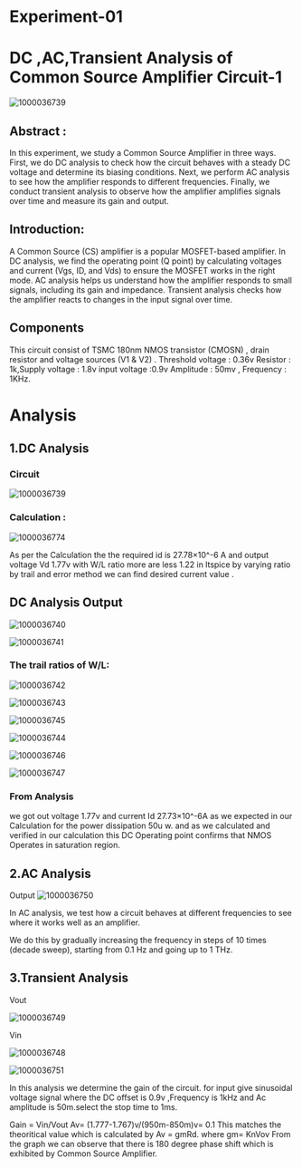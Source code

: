 # Experiment-01
# DC ,AC,Transient Analysis of Common Source Amplifier Circuit-1
![1000036739](https://github.com/user-attachments/assets/18b4ee75-4916-4e6e-9390-801c31fce430)

## Abstract :
In this experiment, we study a Common Source Amplifier in three ways. First, we do DC analysis to check how the circuit behaves with a steady DC voltage and determine its biasing conditions. Next, we perform AC analysis to see how the amplifier responds to different frequencies. Finally, we conduct transient analysis to observe how the amplifier amplifies signals over time and measure its gain and output.

## Introduction:
A Common Source (CS) amplifier is a popular MOSFET-based amplifier. In DC analysis, we find the operating point (Q point) by calculating voltages and current (Vgs, ID, and Vds) to ensure the MOSFET works in the right mode. AC analysis helps us understand how the amplifier responds to small signals, including its gain and impedance. Transient analysis checks how the amplifier reacts to changes in the input signal over time.
 
## Components 
This circuit consist of TSMC 180nm NMOS transistor (CMOSN) , drain resistor and voltage sources (V1 & V2) .
Threshold voltage : 0.36v
Resistor : 1k,Supply voltage : 1.8v  input voltage :0.9v
Amplitude : 50mv , Frequency : 1KHz.

# Analysis

## 1.DC Analysis 

### Circuit 

![1000036739](https://github.com/user-attachments/assets/08fd5218-df5f-4a79-99fe-b476d23aa114)

### Calculation :

![1000036774](https://github.com/user-attachments/assets/0b5c1a82-cd67-4cd4-8890-81f5dad878d2)

As per the Calculation the the required id is 27.78×10^-6 A
and output voltage Vd 1.77v 
with W/L ratio more are less 1.22
in ltspice by varying ratio by trail and error method we can find desired current value .

## DC Analysis Output 

![1000036740](https://github.com/user-attachments/assets/31d04ead-a9d4-4b29-b400-0126cc039683)

![1000036741](https://github.com/user-attachments/assets/88a03f49-e208-4333-a357-6cc5e642e1c5)

### The trail ratios of W/L:

![1000036742](https://github.com/user-attachments/assets/5f0e45f9-fa6c-45e8-899b-3446235fe36a)

![1000036743](https://github.com/user-attachments/assets/651877c0-964e-4da0-a8cc-f84151d68cbd)

![1000036745](https://github.com/user-attachments/assets/426170aa-608c-49f8-90a4-0105ed707bf2)

![1000036744](https://github.com/user-attachments/assets/f1a3af9f-fd9c-44dd-952d-e36cc72ca7b3)

![1000036746](https://github.com/user-attachments/assets/609481c8-3331-4823-9547-5fcf0df862ba)

![1000036747](https://github.com/user-attachments/assets/a64e3ad0-98bf-4032-8c4a-6544ded56662)

###  From Analysis 
 we got out voltage 1.77v
 and current Id 27.73×10^-6A
 as we expected in our Calculation
 for the power dissipation 50u w.
 and as we calculated and verified in our calculation this DC Operating point confirms that NMOS
 Operates in saturation region. 
 
 ## 2.AC Analysis 

Output 
![1000036750](https://github.com/user-attachments/assets/0f7df383-24da-49b0-9aa5-e33826fb278b)

In AC analysis, we test how a circuit behaves at different frequencies to see where it works well as an amplifier.

We do this by gradually increasing the frequency in steps of 10 times (decade sweep), starting from 0.1 Hz and going up to 1 THz.

## 3.Transient Analysis 

 Vout 

 ![1000036749](https://github.com/user-attachments/assets/9efcc9c7-51bb-4a5a-a08d-f1ac0b95350a)

 Vin

 ![1000036748](https://github.com/user-attachments/assets/fa21d3aa-5719-4981-9d4e-411de5a72357)

![1000036751](https://github.com/user-attachments/assets/f8290d9f-2d08-4197-8e6e-f22ef829bcda)

 In this analysis we determine the gain of the circuit. for input give sinusoidal voltage signal where the DC offset is 0.9v ,Frequency is 1kHz and Ac amplitude is 50m.select the stop time to 1ms.

Gain = Vin/Vout
Av= (1.777-1.767)v/(950m-850m)v= 0.1
This matches the theoritical value which is calculated by Av = gmRd.
where gm= KnVov
From the graph we can observe that there is 180 degree phase shift which is exhibited by Common Source Amplifier.
 


